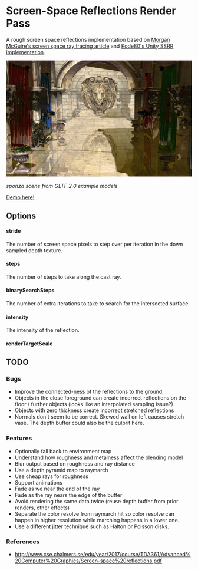 # Screen-Space Reflections Render Pass

A rough screen space reflections implementation based on [Morgan McGuire's screen space ray tracing article](http://casual-effects.blogspot.com/2014/08/screen-space-ray-tracing.html) and [Kode80's Unity SSRR implementation](https://github.com/kode80/kode80SSR).


[![](./docs/example.png)](https://gkjohnson.github.io/threejs-sandbox/screenSpaceReflectionsPass/)

_sponza scene from GLTF 2.0 example models_

[Demo here!](https://gkjohnson.github.io/threejs-sandbox/screenSpaceReflectionsPass/)

## Options
#### stride
The number of screen space pixels to step over per iteration in the down sampled depth texture.

#### steps
The number of steps to take along the cast ray.

#### binarySearchSteps
The number of extra iterations to take to search for the intersected surface.

#### intensity
The intensity of the reflection.

#### renderTargetScale


## TODO

### Bugs
- Improve the connected-ness of the reflections to the ground.
- Objects in the close foreground can create incorrect reflections on the floor / further objects (looks like an interpolated sampling issue?)
- Objects with zero thickness create incorrect stretched reflections
- Normals don't seem to be correct. Skewed wall on left causes stretch vase. The depth buffer could also be the culprit here.

### Features

- Optionally fall back to environment map
- Understand how roughness and metalness affect the blending model
- Blur output based on roughness and ray distance
- Use a depth pyramid map to raymarch
- Use cheap rays for roughness
- Support animations
- Fade as we near the end of the ray
- Fade as the ray nears the edge of the buffer
- Avoid rendering the same data twice (reuse depth buffer from prior renders, other effects)
- Separate the color resolve from raymarch hit so color resolve can happen in higher resolution while marching happens in a lower one.
- Use a different jitter technique such as Halton or Poisson disks.

### References

-  http://www.cse.chalmers.se/edu/year/2017/course/TDA361/Advanced%20Computer%20Graphics/Screen-space%20reflections.pdf
